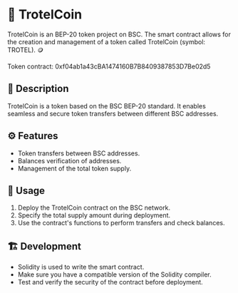 # 🚀 TrotelCoin

TrotelCoin is an BEP-20 token project on BSC. The smart contract allows for the creation and management of a token called TrotelCoin (symbol: TROTEL). 🪙

Token contract: 0xf04ab1a43cBA1474160B7B8409387853D7Be02d5

## 📝 Description

TrotelCoin is a token based on the BSC BEP-20 standard. It enables seamless and secure token transfers between different BSC addresses.

## ⚙️ Features

- Token transfers between BSC addresses.
- Balances verification of addresses.
- Management of the total token supply.

## 🧰 Usage

1. Deploy the TrotelCoin contract on the BSC network.
2. Specify the total supply amount during deployment.
3. Use the contract's functions to perform transfers and check balances.

## 🏗️ Development

- Solidity is used to write the smart contract.
- Make sure you have a compatible version of the Solidity compiler.
- Test and verify the security of the contract before deployment.
